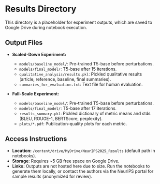 # Results Directory

This directory is a placeholder for experiment outputs, which are saved to Google Drive during notebook execution.

## Output Files

- **Scaled-Down Experiment:**
  - `models/baseline_model/`: Pre-trained T5-base before perturbations.
  - `models/final_model/`: T5-base after 15 iterations.
  - `qualitative_analysis/results.pkl`: Pickled qualitative results (article, reference, baseline, final summaries).
  - `summaries_for_evaluation.txt`: Text file for human evaluation.

- **Full-Scale Experiment:**
  - `models/baseline_model/`: Pre-trained T5-base before perturbations.
  - `models/final_model/`: T5-base after 17 iterations.
  - `results_summary.pkl`: Pickled dictionary of metric means and stds (BLEU, ROUGE-1, BERTScore, perplexity).
  - `plots/*.pdf`: Publication-quality plots for each metric.

## Access Instructions

- **Location:** `/content/drive/MyDrive/NeurIPS2025_Results` (default path in notebooks).
- **Storage:** Requires ~5 GB free space on Google Drive.
- **Links:** Outputs are not hosted here due to size. Run the notebooks to generate them locally, or contact the authors via the NeurIPS portal for sample results (anonymized for review).
